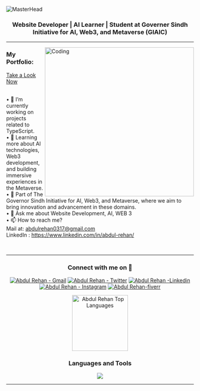 ![MasterHead](https://cdn.dribbble.com/userupload/14319659/file/original-63a8f96991b2eb616441848e7037317b.gif)
<h3 align="center">Website Developer | AI Learner | Student at Governer Sindh Initiative for AI, Web3, and Metaverse (GIAIC)</h3>
<hr>
<img  align="right" alt="Coding" width="400" src="https://cdn.dribbble.com/users/1162077/screenshots/3848914/programmer.gif">
<head>
 
<meta name="google-site-verification" content="OwNPoadkq0mIvtPEy91GQhXDSzbuZCbcH1yJxV9430w" />

<h3 align="left">My Portfolio: </h3>
<a href="https://abdulrehan-portfolio.vercel.app/" target="_blank" >Take a Look Now</a> <br><br>

• 🔭 I’m currently working on projects related to TypeScript.<br> 
• 🌱 Learning more about AI technologies, Web3 development, and building immersive experiences in the Metaverse.<br> 
• 💼 Part of The Governor Sindh Initiative for AI, Web3, and Metaverse, where we aim to bring innovation and advancement in these domains. <br> 
• 💬 Ask me about Website Development, AI, WEB 3 <br> 
• 📫 How to reach me?  <br>Mail at: abdulrehan0317@gmail.com <br>  LinkedIn : https://www.linkedin.com/in/abdul-rehan/ <br>

<br>
<hr>

<h3 align="center" >Connect with me on 🤝</h3>

 <div align="center"  >
<div>   
    <a href="mailto:abdulrehan0317@gmail.com" target="_blank"><img src="https://img.shields.io/badge/-Email-0D1117?style=for-the-badge&logo=Gmail" alt="Abdul Rehan - Gmail"></a>
    <a href="https://twitter.com/mirza_rehan76/" target="_blank"><img src="https://img.shields.io/badge/Twitter-0D1117?style=for-the-badge&logo=twitter" alt="Abdul Rehan - Twitter"></a>
    <a href="https://www.linkedin.com/in/abdul-rehan-4b8686243/" target="_blank"><img src="https://img.shields.io/badge/Linkedin-0D1117?style=for-the-badge&logo=linkedin&logoColor=3881f5" alt="Abdul Rehan -Linkedin"></a>
    <a href="https://www.instagram.com/abdul.rehan76/" target="_blank"><img src="https://img.shields.io/badge/Instagram-0D1117?style=for-the-badge&logo=instagram" alt="Abdul Rehan - Instagram"></a>
    <a href="https://www.fiverr.com/mirza_rehan7" target="_blank"><img src="https://img.shields.io/badge/Fiverr-0D1117?style=for-the-badge&logo=fiverr" alt="Abdul Rehan-fiverr"></a>

</div>

</p>
<div align="center">
<a href="#">
<img alt="Abdul Rehan Top Languages" src="https://github-readme-stats.vercel.app/api/top-langs/?username=abdul-rehan7&langs_count=10&layout=compact&theme=react&hide_border=true&bg_color=000&title_color=fafafa&icon_color=fafafa" height="150px" /></a>
</div>
<h3 align="center">Languages and Tools</h3>
<p align="center">  
 <p align="center">
<a href="https://skillicons.dev">
<img src="https://skillicons.dev/icons?i=html,css,js,typescript,nodejs,tailwind,bootstrap,react,netlify,vercel" /></a></p>

 </p>
<p>
<hr>
